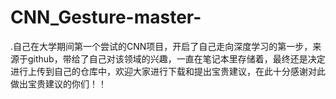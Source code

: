# CNN_Gesture-master-
.自己在大学期间第一个尝试的CNN项目，开启了自己走向深度学习的第一步，来源于github，带给了自己对该领域的兴趣，一直在笔记本里存储着，最终还是决定进行上传到自己的仓库中，欢迎大家进行下载和提出宝贵建议，在此十分感谢对此做出宝贵建议的你们！！

